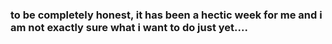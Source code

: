 ### to be completely honest, it has been a hectic week for me and i am not exactly sure what i want to do just yet....
